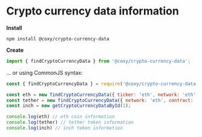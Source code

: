 # Crypto currency data information

**Install**

```shell
npm install @coxy/crypto-currency-data
```

**Create**

```javascript
import { findCryptoCurrencyData } from '@coxy/crypto-currency-data';
```

... or using CommonJS syntax:

```javascript
const { findCryptoCurrencyData } = require('@coxy/crypto-currency-data');
```

```javascript
const eth = new findCryptoCurrencyData({ ticker: 'eth', network: 'eth' });
const tether = new findCryptoCurrencyData({ network: 'eth', contract: '0xdac17f958d2ee523a2206206994597c13d831ec7' });
const inch = new getCryptoCurrencyDataById(1);

console.log(eth) // eth coin information
console.log(tether) // tether token information
console.log(inch) // inch token information
```

